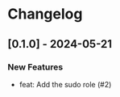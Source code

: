 Changelog
=========

[0.1.0] - 2024-05-21
--------------------

### New Features

- feat: Add the sudo role (#2)

